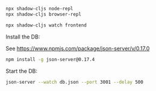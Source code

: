 ```sh
npx shadow-cljs node-repl
npx shadow-cljs browser-repl

npx shadow-cljs watch frontend
```

Install the DB:

See https://www.npmjs.com/package/json-server/v/0.17.0

```sh
npm install -g json-server@0.17.4
```

Start the DB:

```sh
json-server --watch db.json --port 3001 --delay 500
```
